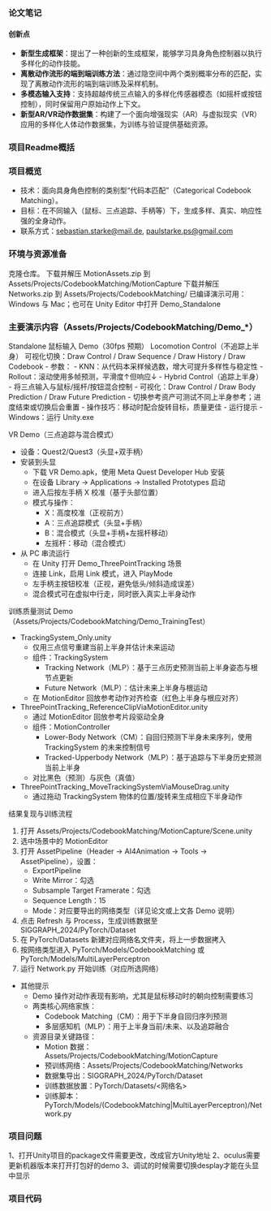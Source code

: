 ### 论文笔记
#### 创新点
- **新型生成框架​**​：提出了一种创新的生成框架，能够学习具身角色控制器以执行多样化的动作技能。
- ​**​离散动作流形的端到端训练方法​**​：通过隐空间中两个类别概率分布的匹配，实现了离散动作流形的端到端训练及采样机制。
- ​**​多模态输入支持​**​：支持超越传统三点输入的多样化传感器模态（如摇杆或按钮控制），同时保留用户原始动作上下文。
- ​**​新型AR/VR动作数据集​**​：构建了一个面向增强现实（AR）与虚拟现实（VR）应用的多样化人体动作数据集，为训练与验证提供基础资源。
### 项目Readme概括
### 项目概览

- 技术：面向具身角色控制的类别型“代码本匹配”（Categorical Codebook Matching）。
- 目标：在不同输入（鼠标、三点追踪、手柄等）下，生成多样、真实、响应性强的全身动作。
- 联系方式：[sebastian.starke@mail.de](mailto:sebastian.starke@mail.de), [paulstarke.ps@gmail.com](mailto:paulstarke.ps@gmail.com)

### 环境与资源准备

 克隆仓库。
 下载并解压 MotionAssets.zip 到 Assets/Projects/CodebookMatching/MotionCapture
 下载并解压 Networks.zip 到 Assets/Projects/CodebookMatching/
 已编译演示可用：Windows 与 Mac；也可在 Unity Editor 中打开 Demo_Standalone
### 主要演示内容（Assets/Projects/CodebookMatching/Demo_*）

   Standalone 鼠标输入 Demo（30fps 预期）
     Locomotion Control（不追踪上半身）
       可视化切换：Draw Control / Draw Sequence / Draw History / Draw Codebook
      - 参数：
        - KNN：从代码本采样候选数，增大可提升多样性与稳定性
        - Rollout：滚动使用多帧预测，平滑度↑但响应↓
    - Hybrid Control（追踪上半身）
      - 将三点输入与鼠标/摇杆/按钮混合控制
      - 可视化：Draw Control / Draw Body Prediction / Draw Future Prediction
      - 切换参考资产可测试不同上半身参考；进度结束或切换后会重置
      - 操作技巧：移动时配合旋转目标，质量更佳
    - 运行提示
      - Windows：运行 Unity.exe

 VR Demo（三点追踪与混合模式）
  - 设备：Quest2/Quest3（头显+双手柄）
  - 安装到头显
    - 下载 VR Demo.apk，使用 Meta Quest Developer Hub 安装
    - 在设备 Library → Applications → Installed Prototypes 启动
    - 进入后按左手柄 X 校准（基于头部位置）
    - 模式与操作：
      - X：高度校准（正视前方）
      - A：三点追踪模式（头显+手柄）
      - B：混合模式（头显+手柄+左摇杆移动）
      - 左摇杆：移动（混合模式）
  - 从 PC 串流运行
    - 在 Unity 打开 Demo_ThreePointTracking 场景
    - 连接 Link，启用 Link 模式，进入 PlayMode
    - 左手柄主按钮校准（正视，避免低头/倾斜造成误差）
    - 混合模式可在虚拟中行走，同时嵌入真实上半身动作

 训练质量测试 Demo（Assets/Projects/CodebookMatching/Demo_TrainingTest）
  - TrackingSystem_Only.unity
    - 仅用三点信号重建当前上半身并估计未来运动
    - 组件：TrackingSystem
      - Tracking Network（MLP）：基于三点历史预测当前上半身姿态与根节点更新
      - Future Network（MLP）：估计未来上半身与根运动
    - 在 MotionEditor 回放参考动作对齐检查（红色上半身与根应对齐）
  - ThreePointTracking_ReferenceClipViaMotionEditor.unity
    - 通过 MotionEditor 回放参考片段驱动全身
    - 组件：MotionController
      - Lower-Body Network（CM）：自回归预测下半身未来序列，使用 TrackingSystem 的未来控制信号
      - Tracked-Upperbody Network（MLP）：基于追踪与下半身历史预测当前上半身
    - 对比黑色（预测）与灰色（真值）
  - ThreePointTracking_MoveTrackingSystemViaMouseDrag.unity
    - 通过拖动 TrackingSystem 物体的位置/旋转来生成相应下半身动作

 结果复现与训练流程
  1. 打开 Assets/Projects/CodebookMatching/MotionCapture/Scene.unity
  2. 选中场景中的 MotionEditor
  3. 打开 AssetPipeline（Header → AI4Animation → Tools → AssetPipeline），设置：
     - ExportPipeline
     - Write Mirror：勾选
     - Subsample Target Framerate：勾选
     - Sequence Length：15
     - Mode：对应要导出的网络类型（详见论文或上文各 Demo 说明）
  4. 点击 Refresh 与 Process，生成训练数据至 SIGGRAPH_2024/PyTorch/Dataset
  5. 在 PyTorch/Datasets 新建对应网络名文件夹，将上一步数据拷入
  6. 按网络类型进入 PyTorch/Models/CodebookMatching 或 PyTorch/Models/MultiLayerPerceptron
  7. 运行 Network.py 开始训练（对应所选网络）

- 其他提示
  - Demo 操作对动作表现有影响，尤其是鼠标移动时的朝向控制需要练习
  - 两类核心网络家族：
    - Codebook Matching（CM）：用于下半身自回归序列预测
    - 多层感知机（MLP）：用于上半身当前/未来、以及追踪融合
  - 资源目录关键路径：
    - Motion 数据：Assets/Projects/CodebookMatching/MotionCapture
    - 预训练网络：Assets/Projects/CodebookMatching/Networks
    - 数据集导出：SIGGRAPH_2024/PyTorch/Dataset
    - 训练数据放置：PyTorch/Datasets/<网络名>
    - 训练脚本：PyTorch/Models/(CodebookMatching|MultiLayerPerceptron)/Network.py
### 项目问题
1、打开Unity项目的package文件需要更改，改成官方Unity地址
2、oculus需要更新机器版本来打开打包好的demo
3、调试的时候需要切换desplay才能在头显中显示
### 项目代码

